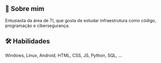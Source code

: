 ## 🚀 Sobre mim
Entusiasta da área de TI, que gosta de estudar infraestrutura como código, programação e cibersegurança.

## 🛠 Habilidades
Windows, Linux, Android, HTML, CSS, JS, Python, SQL, ...
